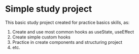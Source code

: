 # Simple study project

This basic study project created for practice basics skills, as:
 1) Create and use most common hooks as useState, useEffect
 2) Create simple custom hooks
 3) Practice in create components and structuring project
 4) etc.
